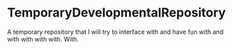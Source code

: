 TemporaryDevelopmentalRepository
================================

A temporary repository that I will try to interface with and have fun with and with with with with. With.
